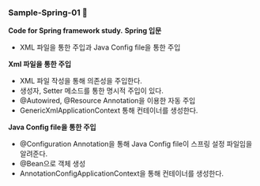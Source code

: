 ### Sample-Spring-01 🌿
<Strong>Code for Spring framework study.</Strong>
<Strong>Spring 입문</Strong>
* XML 파일을 통한 주입과 Java Config file을 통한 주입



<Strong>Xml 파일을 통한 주입</Strong>
* XML 파일 작성을 통해 의존성을 주입한다.
* 생성자, Setter 메소드를 통한 명시적 주입이 있다.
* @Autowired, @Resource Annotation을 이용한 자동 주입
* GenericXmlApplicationContext 통해 컨테이너를 생성한다.




<Strong>Java Config file을 통한 주입</Strong>
* @Configuration Annotation을 통해 Java Config file이 스프링 설정 파일임을 알려준다.
* @Bean으로 객체 생성
* AnnotationConfigApplicationContext을 통해 컨테이너를 생성한다.
